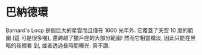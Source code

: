 # 巴納德環

Barnard's Loop 是個巨大的星雲而且僅在 1600 光年外. 它覆蓋了天空 10 度的範圍 (這
可是很多喔), 還跨越了獵戶座的大部分範圍! 然而它相當黯淡, 因此只能在黑暗的夜裡看
到, 或者透過長時間曝光. 真不讚.
